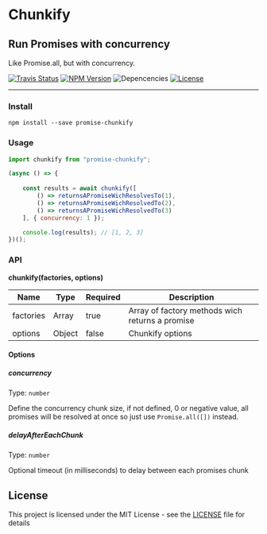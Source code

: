 # Chunkify
## Run Promises with concurrency 

Like Promise.all, but with concurrency.

<p>
  <a href="https://travis-ci.org/uditalias/promise-chunkify"><img alt="Travis Status" src="https://img.shields.io/travis/uditalias/promise-chunkify/master.svg?label=build&maxAge=43200"></a>
  <a href="https://www.npmjs.com/package/promise-chunkify"><img alt="NPM Version" src="https://img.shields.io/npm/v/promise-chunkify.svg?maxAge=43200"></a>
<img alt="Depencencies" src="https://img.shields.io/badge/dependency-free-ff69b4.svg?maxAge=43200">
  <a href="https://github.com/uditalias/promise-chunkify/blob/master/LICENSE"><img alt="License" src="https://img.shields.io/github/license/uditalias/promise-chunkify.svg?label=license&maxAge=43200"></a>
</p>

---

### Install
`npm install --save promise-chunkify`

### Usage

```javascript
import chunkify from "promise-chunkify";

(async () => {
    
    const results = await chunkify([
        () => returnsAPromiseWichResolvesTo(1),
        () => returnsAPromiseWichResolvedTo(2),
        () => returnsAPromiseWichResolvedTo(3)
    ], { concurrency: 1 });

    console.log(results); // [1, 2, 3]
})();
```

### API
**chunkify(factories, options)**

| Name | Type | Required | Description |
| - | - | - | - |
| factories | Array | true | Array of factory methods wich returns a promise |
| options | Object | false | Chunkify options |

#### Options

##### concurrency  
Type: `number`

Define the concurrency chunk size, if not defined, 0 or negative value,
all promises will be resolved at once so just use `Promise.all([])` instead.

##### delayAfterEachChunk  
Type: `number`

Optional timeout (in milliseconds) to delay between each promises chunk

## License

This project is licensed under the MIT License - see the [LICENSE](LICENSE) file for details